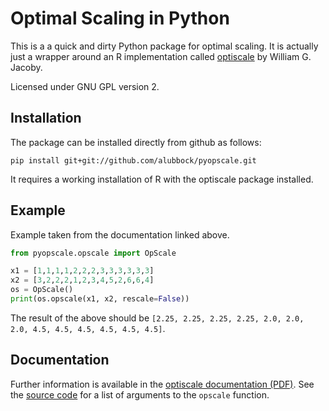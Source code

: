 # Optimal Scaling in Python

This is a a quick and dirty Python package for optimal scaling. It is 
actually just a wrapper around an R implementation called 
[optiscale](https://github.com/cran/optiscale) by William G. Jacoby.

Licensed under GNU GPL version 2.

## Installation

The package can be installed directly from github as follows:

```
pip install git+git://github.com/alubbock/pyopscale.git
```

It requires a working installation of R with the optiscale package installed.

## Example

Example taken from the documentation linked above.

```python
from pyopscale.opscale import OpScale

x1 = [1,1,1,1,2,2,2,3,3,3,3,3,3]
x2 = [3,2,2,2,1,2,3,4,5,2,6,6,4]
os = OpScale()
print(os.opscale(x1, x2, rescale=False))
```

The result of the above should be
`[2.25, 2.25, 2.25, 2.25, 2.0, 2.0, 2.0, 4.5, 4.5, 4.5, 4.5, 4.5, 4.5]`.

## Documentation

Further information is available in the [optiscale documentation (PDF)](http://polisci.msu.edu/jacoby/icpsr/scaling/computing/alsos/Jacoby,%20opscale%20MS.pdf). See the [source code](https://github.com/alubbock/pyopscale/blob/master/pyopscale/opscale.py) for a list of arguments to the `opscale` function.
